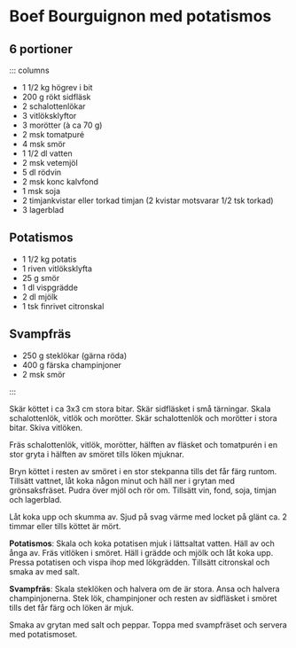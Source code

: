 # Boef Bourguignon med potatismos

## 6 portioner
::: columns

- 1 1/2 kg högrev i bit
- 200 g rökt sidfläsk
- 2 schalottenlökar
- 3 vitlöksklyftor
- 3 morötter (à ca 70 g)
- 2 msk tomatpuré
- 4 msk smör
- 1 1/2 dl vatten
- 2 msk vetemjöl
- 5 dl rödvin
- 2 msk konc kalvfond
- 1 msk soja
- 2 timjankvistar eller torkad timjan (2 kvistar motsvarar 1/2 tsk torkad)
- 3 lagerblad

## Potatismos

- 1 1/2 kg potatis
- 1 riven vitlöksklyfta
- 25 g smör
- 1 dl vispgrädde
- 2 dl mjölk
- 1 tsk finrivet citronskal

## Svampfräs

- 250 g steklökar (gärna röda)
- 400 g färska champinjoner
- 2 msk smör

:::

Skär köttet i ca 3x3 cm stora bitar. Skär sidfläsket i små tärningar. Skala schalottenlök,
vitlök och morötter. Skär schalottenlök och morötter i stora bitar. Skiva vitlöken.

Fräs schalottenlök, vitlök, morötter, hälften av fläsket och tomatpurén i en stor gryta i
hälften av smöret tills löken mjuknar.

Bryn köttet i resten av smöret i en stor stekpanna tills det får färg runtom. Tillsätt
vattnet, låt koka någon minut och häll ner i grytan med grönsaksfräset. Pudra över mjöl
och rör om. Tillsätt vin, fond, soja, timjan och lagerblad.

Låt koka upp och skumma av. Sjud på svag värme med locket på glänt ca. 2 timmar eller
tills köttet är mört.

**Potatismos**: Skala och koka potatisen mjuk i lättsaltat vatten. Häll av och ånga av. Fräs
vitlöken i smöret. Häll i grädde och mjölk och låt koka upp. Pressa potatisen och vispa
ihop med lökgrädden. Tillsätt citronskal och smaka av med salt.

**Svampfräs**: Skala steklöken och halvera om de är stora. Ansa och halvera champinjonerna.
Stek lök, champinjoner och resten av sidfläsket i smöret tills det får färg och löken är
mjuk.

Smaka av grytan med salt och peppar. Toppa med svampfräset och servera med potatismoset.
